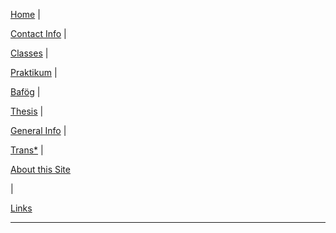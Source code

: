 <p><a href="{{ site.baseurl }}/">Home</a>
  <span class = "nav-divider">|</span></p>
  <p><a href="{{ site.baseurl }}/contact">Contact Info</a>
    <span class = "nav-divider">|</span></p>
<p>
  <a href="{{ site.baseurl }}/classes">Classes</a>
  <span class = "nav-divider">|</span></p>
  <p>
    <a href="{{ site.baseurl }}/praktikum">Praktikum</a>
    <span class = "nav-divider">|</span></p>
    <p>
      <a href="{{ site.baseurl }}/bafoeg">Baf&ouml;g</a>
      <span class = "nav-divider">|</span></p>
<p>
  <a href="{{ site.baseurl }}/thesis">Thesis</a>
  <span class = "nav-divider">|</span></p>
<p><a href="{{ site.baseurl }}/general">General Info</a>
  <span class = "nav-divider">|</span></p>
  <p><a href="{{ site.baseurl }}/trans">Trans*</a>
    <span class = "nav-divider">|</span></p>
<p><a href="{{ site.baseurl }}/about/thissite">About this Site</a>
</p>
<span class = "nav-divider">|</span></p>
<p><a href="{{ site.baseurl }}/links">Links</a>
</p>
<hr/>
